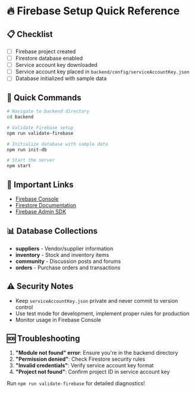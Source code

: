 # 🔥 Firebase Setup Quick Reference

## 📋 Checklist

- [ ] Firebase project created
- [ ] Firestore database enabled
- [ ] Service account key downloaded
- [ ] Service account key placed in `backend/config/serviceAccountKey.json`
- [ ] Database initialized with sample data

## 🚀 Quick Commands

```bash
# Navigate to backend directory
cd backend

# Validate Firebase setup
npm run validate-firebase

# Initialize database with sample data
npm run init-db

# Start the server
npm start
```

## 🔗 Important Links

- [Firebase Console](https://console.firebase.google.com)
- [Firestore Documentation](https://firebase.google.com/docs/firestore)
- [Firebase Admin SDK](https://firebase.google.com/docs/admin/setup)

## 📊 Database Collections

- **suppliers** - Vendor/supplier information
- **inventory** - Stock and inventory items
- **community** - Discussion posts and forums
- **orders** - Purchase orders and transactions

## ⚠️ Security Notes

- Keep `serviceAccountKey.json` private and never commit to version control
- Use test mode for development, implement proper rules for production
- Monitor usage in Firebase Console

## 🆘 Troubleshooting

1. **"Module not found" error**: Ensure you're in the backend directory
2. **"Permission denied"**: Check Firestore security rules
3. **"Invalid credentials"**: Verify service account key format
4. **"Project not found"**: Confirm project ID in service account key

Run `npm run validate-firebase` for detailed diagnostics!
